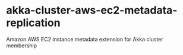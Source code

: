 # akka-cluster-aws-ec2-metadata-replication

Amazon AWS EC2 instance metadata extension for Akka cluster membership 
